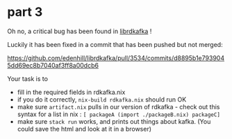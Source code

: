 # part 3

Oh no, a critical bug has been found in [librdkafka](https://github.com/edenhill/librdkafka) !

Luckily it has been fixed in a commit that has been pushed but not merged: 

https://github.com/edenhill/librdkafka/pull/3534/commits/d8895b1e7939045dd69ec8b7040af3ff8a00dcb6

Your task is to
- fill in the required fields in rdkafka.nix
- if you do it correctly, `nix-build rdkafka.nix` should run OK
- make sure `artifact.nix` pulls in our version of rdkafka - check out this syntax for a list in nix : `[ packageA (import ./packageB.nix) packageC]`
- make sure `stack run` works, and prints out things about kafka. (You could save the html and look at it in a browser)